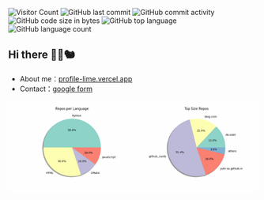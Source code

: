 ![Visitor Count](https://komarev.com/ghpvc/?username=yuhi-sa&color=lightgrey)
![GitHub last commit](https://img.shields.io/github/last-commit/yuhi-sa/yuhi-sa)
![GitHub commit activity](https://img.shields.io/github/commit-activity/m/yuhi-sa/yuhi-sa)
![GitHub code size in bytes](https://img.shields.io/github/languages/code-size/yuhi-sa/yuhi-sa)
![GitHub top language](https://img.shields.io/github/languages/top/yuhi-sa/yuhi-sa)
![GitHub language count](https://img.shields.io/github/languages/count/yuhi-sa/yuhi-sa)
## Hi there 👋🐧🐿
- About me：[profile-lime.vercel.app](https://profile-lime.vercel.app)
- Contact：[google form](https://docs.google.com/forms/d/e/1FAIpQLSdU2lizo_DhioQUFzlnf9YCmT-veZ-m4Hl8m1NDBRWSsQ2nIw/viewform?usp=sf_link)

<img src="https://github.com/yuhi-sa/github_cards/blob/master/cards/lang.gif?raw=true" width="50%"><img src="https://github.com/yuhi-sa/github_cards/blob/master/cards/top.gif?raw=true" width="50%">
